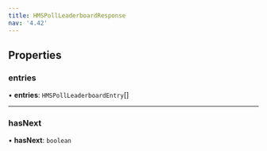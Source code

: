 ```yaml
---
title: HMSPollLeaderboardResponse
nav: '4.42'
---
```


## Properties

### entries

• **entries**: `HMSPollLeaderboardEntry`[]

---

### hasNext

• **hasNext**: `boolean`

